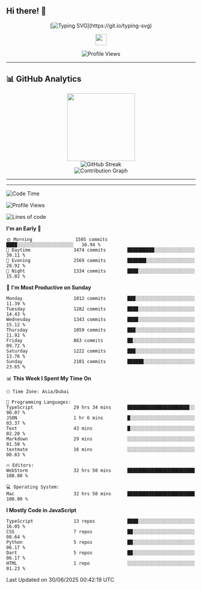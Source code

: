 ## Hi there! 👋

<div align="center">

<!-- Dynamic Typing Animation -->
[![Typing SVG](https://readme-typing-svg.herokuapp.com?font=Fira+Code&size=30&duration=3000&pause=1000&color=6366F1&center=true&vCenter=true&multiline=true&width=600&height=100&lines=Hello+%2C+I'm+Xindan+Zhang+%F0%9F%91%8B;)](https://git.io/typing-svg)

<!-- Animated Wave -->
<img src="https://raw.githubusercontent.com/MartinHeinz/MartinHeinz/master/wave.gif" width="30px" height="30px">

<!-- Profile Views Counter -->
![Profile Views](https://komarev.com/ghpvc/?username=XindanZhang&label=Profile%20views&color=6366f1&style=flat)

</div>

---


## 📊 GitHub Analytics

<div align="center">
  <img height="180em" src="https://github-readme-stats.vercel.app/api/top-langs/?username=XindanZhang&layout=compact&langs_count=8&theme=tokyonight&include_all_commits=true&count_private=true"/>
</div>

<div align="center">
  <img src="https://github-readme-streak-stats.herokuapp.com/?user=XindanZhang&theme=tokyonight" alt="GitHub Streak" />
</div>

<div align="center">
  <img src="https://github-readme-activity-graph.vercel.app/graph?username=XindanZhang&theme=tokyo-night&bg_color=1a1b27&color=70a5fd&line=70a5fd&point=c3e88d&area=true&hide_border=true" alt="Contribution Graph" />
</div>

---

---
<!--START_SECTION:waka-->
![Code Time](http://img.shields.io/badge/Code%20Time-4%2C453%20hrs%2028%20mins-blue)

![Profile Views](http://img.shields.io/badge/Profile%20Views-803-blue)

![Lines of code](https://img.shields.io/badge/From%20Hello%20World%20I%27ve%20Written-7.6%20million%20lines%20of%20code-blue)

**I'm an Early 🐤**

```text
🌞 Morning                1505 commits        ████░░░░░░░░░░░░░░░░░░░░░   16.94 %
🌆 Daytime                3474 commits        ██████████░░░░░░░░░░░░░░░   39.11 %
🌃 Evening                2569 commits        ███████░░░░░░░░░░░░░░░░░░   28.92 %
🌙 Night                  1334 commits        ████░░░░░░░░░░░░░░░░░░░░░   15.02 %
```
📅 **I'm Most Productive on Sunday**

```text
Monday                   1012 commits        ███░░░░░░░░░░░░░░░░░░░░░░   11.39 %
Tuesday                  1282 commits        ████░░░░░░░░░░░░░░░░░░░░░   14.43 %
Wednesday                1343 commits        ████░░░░░░░░░░░░░░░░░░░░░   15.12 %
Thursday                 1059 commits        ███░░░░░░░░░░░░░░░░░░░░░░   11.92 %
Friday                   863 commits         ██░░░░░░░░░░░░░░░░░░░░░░░   09.72 %
Saturday                 1222 commits        ███░░░░░░░░░░░░░░░░░░░░░░   13.76 %
Sunday                   2101 commits        ██████░░░░░░░░░░░░░░░░░░░   23.65 %
```


📊 **This Week I Spent My Time On**

```text
🕑︎ Time Zone: Asia/Dubai

💬 Programming Languages:
TypeScript               29 hrs 34 mins      ███████████████████████░░   90.07 %
JSON                     1 hr 6 mins         █░░░░░░░░░░░░░░░░░░░░░░░░   03.37 %
Text                     43 mins             █░░░░░░░░░░░░░░░░░░░░░░░░   02.20 %
Markdown                 29 mins             ░░░░░░░░░░░░░░░░░░░░░░░░░   01.50 %
textmate                 16 mins             ░░░░░░░░░░░░░░░░░░░░░░░░░   00.83 %

🔥 Editors:
WebStorm                 32 hrs 50 mins      █████████████████████████   100.00 %

💻 Operating System:
Mac                      32 hrs 50 mins      █████████████████████████   100.00 %
```

**I Mostly Code in JavaScript**

```text
TypeScript               13 repos            ████░░░░░░░░░░░░░░░░░░░░░   16.05 %
CSS                      7 repos             ██░░░░░░░░░░░░░░░░░░░░░░░   08.64 %
Python                   5 repos             ██░░░░░░░░░░░░░░░░░░░░░░░   06.17 %
Dart                     5 repos             ██░░░░░░░░░░░░░░░░░░░░░░░   06.17 %
HTML                     1 repo              ░░░░░░░░░░░░░░░░░░░░░░░░░   01.23 %
```




 Last Updated on 30/06/2025 00:42:19 UTC
<!--END_SECTION:waka-->
